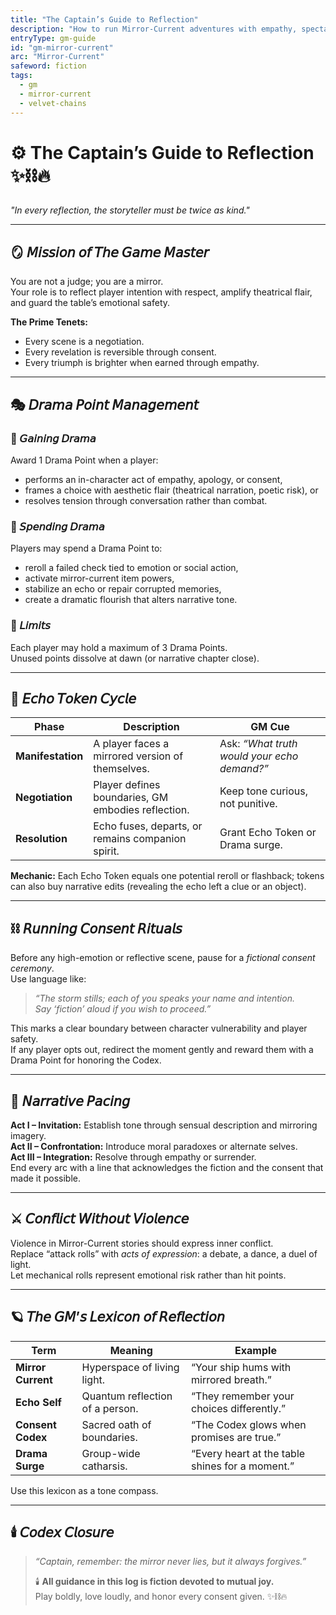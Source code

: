 ```yaml
---
title: "The Captain’s Guide to Reflection"
description: "How to run Mirror-Current adventures with empathy, spectacle, and consent."
entryType: gm-guide
id: "gm-mirror-current"
arc: "Mirror-Current"
safeword: fiction
tags:
  - gm
  - mirror-current
  - velvet-chains
---
```


# ⚙️ The Captain’s Guide to Reflection ✨⛓️🔥  
*"In every reflection, the storyteller must be twice as kind."*  

---

## 🪞 𝘔𝘪𝘴𝘴𝘪𝘰𝘯 𝘰𝘧 𝘛𝘩𝘦 𝘎𝘢𝘮𝘦 𝘔𝘢𝘴𝘵𝘦𝘳  
You are not a judge; you are a mirror.  
Your role is to reflect player intention with respect, amplify theatrical flair, and guard the table’s emotional safety.  

**The Prime Tenets:**  
- Every scene is a negotiation.  
- Every revelation is reversible through consent.  
- Every triumph is brighter when earned through empathy.  

---

## 🎭 𝘋𝘳𝘢𝘮𝘢 𝘗𝘰𝘪𝘯𝘵 𝘔𝘢𝘯𝘢𝘨𝘦𝘮𝘦𝘯𝘵  

### 🎲 𝘎𝘢𝘪𝘯𝘪𝘯𝘨 𝘋𝘳𝘢𝘮𝘢  
Award 1 Drama Point when a player:  
- performs an in-character act of empathy, apology, or consent,  
- frames a choice with aesthetic flair (theatrical narration, poetic risk), or  
- resolves tension through conversation rather than combat.  

### 💫 𝘚𝘱𝘦𝘯𝘥𝘪𝘯𝘨 𝘋𝘳𝘢𝘮𝘢  
Players may spend a Drama Point to:  
- reroll a failed check tied to emotion or social action,  
- activate mirror-current item powers,  
- stabilize an echo or repair corrupted memories,  
- create a dramatic flourish that alters narrative tone.  

### 🧮 𝘓𝘪𝘮𝘪𝘵𝘴  
Each player may hold a maximum of 3 Drama Points.  
Unused points dissolve at dawn (or narrative chapter close).  

---

## 💎 𝘌𝘤𝘩𝘰 𝘛𝘰𝘬𝘦𝘯 𝘊𝘺𝘤𝘭𝘦  

| Phase | Description | GM Cue |
|-------|--------------|--------|
| **Manifestation** | A player faces a mirrored version of themselves. | Ask: *“What truth would your echo demand?”* |
| **Negotiation** | Player defines boundaries, GM embodies reflection. | Keep tone curious, not punitive. |
| **Resolution** | Echo fuses, departs, or remains companion spirit. | Grant Echo Token or Drama surge. |

**Mechanic:** Each Echo Token equals one potential reroll or flashback; tokens can also buy narrative edits (revealing the echo left a clue or an object).  

---

## ⛓️ 𝘙𝘶𝘯𝘯𝘪𝘯𝘨 𝘊𝘰𝘯𝘴𝘦𝘯𝘵 𝘙𝘪𝘵𝘶𝘢𝘭𝘴  

Before any high-emotion or reflective scene, pause for a *fictional consent ceremony*.  
Use language like:  

> *“The storm stills; each of you speaks your name and intention.  
> Say ‘fiction’ aloud if you wish to proceed.”*  

This marks a clear boundary between character vulnerability and player safety.  
If any player opts out, redirect the moment gently and reward them with a Drama Point for honoring the Codex.  

---

## 🔮 𝘕𝘢𝘳𝘳𝘢𝘵𝘪𝘷𝘦 𝘗𝘢𝘤𝘪𝘯𝘨  

**Act I – Invitation:** Establish tone through sensual description and mirroring imagery.  
**Act II – Confrontation:** Introduce moral paradoxes or alternate selves.  
**Act III – Integration:** Resolve through empathy or surrender.  
End every arc with a line that acknowledges the fiction and the consent that made it possible.  

---

## ⚔️ 𝘊𝘰𝘯𝘧𝘭𝘪𝘤𝘵 𝘞𝘪𝘵𝘩𝘰𝘶𝘵 𝘝𝘪𝘰𝘭𝘦𝘯𝘤𝘦  
Violence in Mirror-Current stories should express inner conflict.  
Replace “attack rolls” with *acts of expression*: a debate, a dance, a duel of light.  
Let mechanical rolls represent emotional risk rather than hit points.  

---

## 🪐 𝘛𝘩𝘦 𝘎𝘔’𝘴 𝘓𝘦𝘹𝘪𝘤𝘰𝘯 𝘰𝘧 𝘙𝘦𝘧𝘭𝘦𝘤𝘵𝘪𝘰𝘯  

| Term | Meaning | Example |
|------|----------|---------|
| **Mirror Current** | Hyperspace of living light. | “Your ship hums with mirrored breath.” |
| **Echo Self** | Quantum reflection of a person. | “They remember your choices differently.” |
| **Consent Codex** | Sacred oath of boundaries. | “The Codex glows when promises are true.” |
| **Drama Surge** | Group-wide catharsis. | “Every heart at the table shines for a moment.” |

Use this lexicon as a tone compass.  

---

## 🕯️ 𝘊𝘰𝘥𝘦𝘹 𝘊𝘭𝘰𝘴𝘶𝘳𝘦  

> *“Captain, remember: the mirror never lies, but it always forgives.”*  
>  
> 🕯️ **All guidance in this log is fiction devoted to mutual joy.**  
> Play boldly, love loudly, and honor every consent given. ✨⛓️🔥